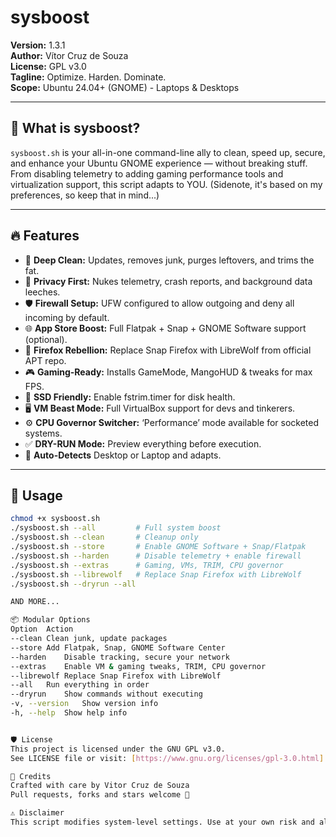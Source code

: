 # sysboost
**Version:** 1.3.1  
**Author:** Vítor Cruz de Souza  
**License:** GPL v3.0  
**Tagline:** Optimize. Harden. Dominate.  
**Scope:** Ubuntu 24.04+ (GNOME) - Laptops & Desktops

---

## 🧰 What is sysboost?

`sysboost.sh` is your all-in-one command-line ally to clean, speed up, secure, and enhance your Ubuntu GNOME experience — without breaking stuff.  
From disabling telemetry to adding gaming performance tools and virtualization support, this script adapts to YOU.
(Sidenote, it's based on my preferences, so keep that in mind...)

---

## 🔥 Features

- 🧼 **Deep Clean:** Updates, removes junk, purges leftovers, and trims the fat.
- 🔐 **Privacy First:** Nukes telemetry, crash reports, and background data leeches.
- 🛡️ **Firewall Setup:** UFW configured to allow outgoing and deny all incoming by default.
- 🌐 **App Store Boost:** Full Flatpak + Snap + GNOME Software support (optional).
- 🦊 **Firefox Rebellion:** Replace Snap Firefox with LibreWolf from official APT repo.
- 🎮 **Gaming-Ready:** Installs GameMode, MangoHUD & tweaks for max FPS.
- 💾 **SSD Friendly:** Enable fstrim.timer for disk health.
- 🖥️ **VM Beast Mode:** Full VirtualBox support for devs and tinkerers.
- ⚙️ **CPU Governor Switcher:** ‘Performance’ mode available for socketed systems.
- ✅ **DRY-RUN Mode:** Preview everything before execution.
- 🧠 **Auto-Detects** Desktop or Laptop and adapts.

---

## 🧪 Usage

```bash
chmod +x sysboost.sh
./sysboost.sh --all         # Full system boost
./sysboost.sh --clean       # Cleanup only
./sysboost.sh --store       # Enable GNOME Software + Snap/Flatpak
./sysboost.sh --harden      # Disable telemetry + enable firewall
./sysboost.sh --extras      # Gaming, VMs, TRIM, CPU governor
./sysboost.sh --librewolf   # Replace Snap Firefox with LibreWolf
./sysboost.sh --dryrun --all

AND MORE...

📦 Modular Options
Option	Action
--clean	Clean junk, update packages
--store	Add Flatpak, Snap, GNOME Software Center
--harden	Disable tracking, secure your network
--extras	Enable VM & gaming tweaks, TRIM, CPU governor
--librewolf	Replace Snap Firefox with LibreWolf
--all	Run everything in order
--dryrun	Show commands without executing
-v, --version	Show version info
-h, --help	Show help info


🛡️ License
This project is licensed under the GNU GPL v3.0.
See LICENSE file or visit: [https://www.gnu.org/licenses/gpl-3.0.html]

👤 Credits
Crafted with care by Vitor Cruz de Souza
Pull requests, forks and stars welcome 🌟

⚠️ Disclaimer
This script modifies system-level settings. Use at your own risk and always keep backups or snapshots ready. No guarantees, just results.

